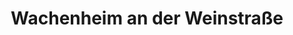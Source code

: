---
title: Wachenheim an der Weinstraße
url: /wachenheim-an-der-weinstrasse/
latitude: 49.44
longitude: 8.18
---